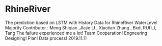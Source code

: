 # RhineRiver
The prediction based on LSTM with History Data for RhineRiver WaterLevel Majority Contributer : Meng Shiqiao ,JIajie LI , Xiaotian Zhang , Bxd, RUI LI, Tang  The failure experienced me a lot! Team Cooperation! Engneering Designing! Plan! Data process!  2019.11.11
